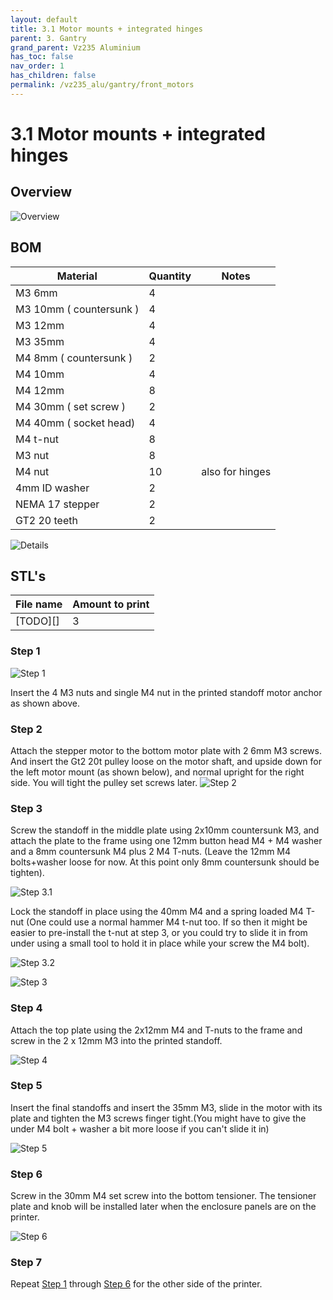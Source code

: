 ```yaml
---
layout: default
title: 3.1 Motor mounts + integrated hinges
parent: 3. Gantry
grand_parent: Vz235 Aluminium
has_toc: false
nav_order: 1
has_children: false
permalink: /vz235_alu/gantry/front_motors
---
```


# 3.1 Motor mounts + integrated hinges

## Overview

![Overview](../../assets/images/manual/vz235_alu/gantry/front_motors/overview.png)

## BOM

| Material                | Quantity | Notes           |
| ----------------------- | -------- | --------------- |
| M3 6mm                  | 4        |                 |
| M3 10mm ( countersunk ) | 4        |                 |
| M3 12mm                 | 4        |                 |
| M3 35mm                 | 4        |                 |
| M4 8mm ( countersunk )  | 2        |                 |
| M4 10mm                 | 4        |                 |
| M4 12mm                 | 8        |                 |
| M4 30mm ( set screw )   | 2        |                 |
| M4 40mm ( socket head)  | 4        |                 |
| M4 t-nut                | 8        |                 |
| M3 nut                  | 8        |                 |
| M4 nut                  | 10       | also for hinges |
| 4mm ID washer           | 2        |                 |
| NEMA 17 stepper         | 2        |                 |
| GT2 20 teeth            | 2        |                 |

![Details](../../assets/images/manual/vz235_alu/gantry/front_motors/details.png)

## STL's

| File name | Amount to print |
| --------- | --------------- |
| [TODO][]  | 3               |

### Step 1

![Step 1](../../assets/images/manual/vz235_alu/gantry/front_motors/step1.png)

Insert the 4 M3 nuts and single M4 nut in the printed standoff motor anchor as shown above.

### Step 2

Attach the stepper motor to the bottom motor plate with 2 6mm M3 screws. And insert the Gt2 20t pulley loose on the motor shaft, and upside down for the left motor mount (as shown below), and normal upright for the right side. You will tight the pulley set screws later.
![Step 2](../../assets/images/manual/vz235_alu/gantry/front_motors/step2.png)

### Step 3

Screw the standoff in the middle plate using 2x10mm countersunk M3, and attach the plate to the frame using one 12mm button head M4 + M4 washer and a 8mm countersunk M4 plus 2 M4 T-nuts. (Leave the 12mm M4 bolts+washer loose for now. At this point only 8mm countersunk should be tighten).

![Step 3.1](../../assets/images/manual/vz235_alu/gantry/front_motors/step3.1.png)

Lock the standoff in place using the 40mm M4 and a spring loaded M4 T-nut (One could use a normal hammer M4 t-nut too. If so then it might be easier to pre-install the t-nut at step 3, or you could try to slide it in from under using a small tool to hold it in place while your screw the M4 bolt).

![Step 3.2](../../assets/images/manual/vz235_alu/gantry/front_motors/step3.2.png)

![Step 3](../../assets/images/manual/vz235_alu/gantry/front_motors/step3.png)

### Step 4

Attach the top plate using the 2x12mm M4 and T-nuts to the frame and screw in the 2 x 12mm M3 into the printed standoff.

![Step 4](../../assets/images/manual/vz235_alu/gantry/front_motors/step4.png)

### Step 5

Insert the final standoffs and insert the 35mm M3, slide in the motor with its plate and tighten the M3 screws finger tight.(You might have to give the under M4 bolt + washer a bit more loose if you can't slide it in)

![Step 5](../../assets/images/manual/vz235_alu/gantry/front_motors/step5.png)

### Step 6

Screw in the 30mm M4 set screw into the bottom tensioner. The tensioner plate and knob will be installed later when the enclosure panels are on the printer.

![Step 6](../../assets/images/manual/vz235_alu/gantry/front_motors/step6.png)

### Step 7

Repeat [Step 1](#step-1) through [Step 6](#step-6) for the other side of the printer.
